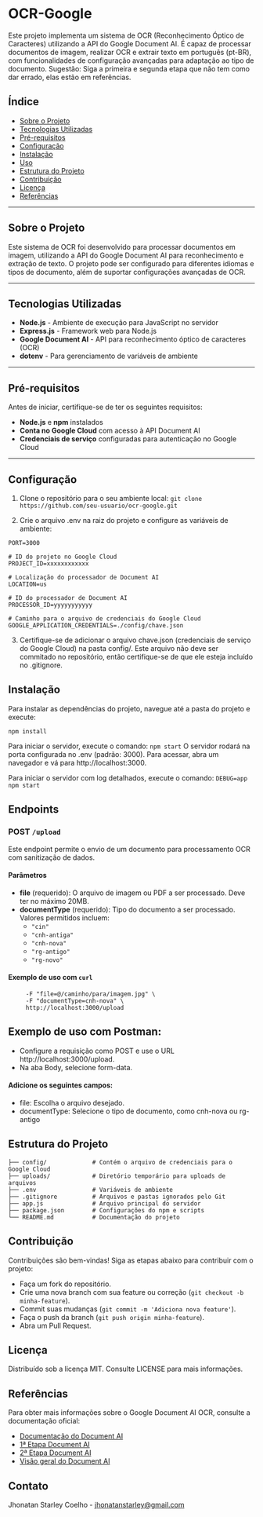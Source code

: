 # OCR-Google

Este projeto implementa um sistema de OCR (Reconhecimento Óptico de Caracteres) utilizando a API do Google Document AI. É capaz de processar documentos de imagem, realizar OCR e extrair texto em português (pt-BR), com funcionalidades de configuração avançadas para adaptação ao tipo de documento. Sugestão: Siga a primeira e segunda etapa que não tem como dar errado, elas estão em referências.

## Índice

- [Sobre o Projeto](#sobre-o-projeto)
- [Tecnologias Utilizadas](#tecnologias-utilizadas)
- [Pré-requisitos](#pré-requisitos)
- [Configuração](#configuração)
- [Instalação](#instalação)
- [Uso](#uso)
- [Estrutura do Projeto](#estrutura-do-projeto)
- [Contribuição](#contribuição)
- [Licença](#licença)
- [Referências](#referências)
---

## Sobre o Projeto

Este sistema de OCR foi desenvolvido para processar documentos em imagem, utilizando a API do Google Document AI para reconhecimento e extração de texto. O projeto pode ser configurado para diferentes idiomas e tipos de documento, além de suportar configurações avançadas de OCR.

---

## Tecnologias Utilizadas

- **Node.js** - Ambiente de execução para JavaScript no servidor
- **Express.js** - Framework web para Node.js
- **Google Document AI** - API para reconhecimento óptico de caracteres (OCR)
- **dotenv** - Para gerenciamento de variáveis de ambiente

---

## Pré-requisitos

Antes de iniciar, certifique-se de ter os seguintes requisitos:

- **Node.js** e **npm** instalados
- **Conta no Google Cloud** com acesso à API Document AI
- **Credenciais de serviço** configuradas para autenticação no Google Cloud

---

## Configuração

1. Clone o repositório para o seu ambiente local:
   ```git clone https://github.com/seu-usuario/ocr-google.git```

2. Crie o arquivo .env na raiz do projeto e configure as variáveis de ambiente:

```# Porta na qual a aplicação será executada
PORT=3000

# ID do projeto no Google Cloud
PROJECT_ID=xxxxxxxxxxxx

# Localização do processador de Document AI
LOCATION=us

# ID do processador de Document AI
PROCESSOR_ID=yyyyyyyyyyy

# Caminho para o arquivo de credenciais do Google Cloud
GOOGLE_APPLICATION_CREDENTIALS=./config/chave.json
```

3. Certifique-se de adicionar o arquivo chave.json (credenciais de serviço do Google Cloud) na pasta config/. Este arquivo não deve ser commitado no repositório, então certifique-se de que ele esteja incluído no .gitignore.

## Instalação
Para instalar as dependências do projeto, navegue até a pasta do projeto e execute:

```npm install```

Para iniciar o servidor, execute o comando:
```npm start```
O servidor rodará na porta configurada no .env (padrão: 3000). Para acessar, abra um navegador e vá para http://localhost:3000.

Para iniciar o servidor com log detalhados, execute o comando:
```DEBUG=app npm start```

## Endpoints

### POST `/upload`

Este endpoint permite o envio de um documento para processamento OCR com sanitização de dados.

#### Parâmetros

- **file** (requerido): O arquivo de imagem ou PDF a ser processado. Deve ter no máximo 20MB.
- **documentType** (requerido): Tipo do documento a ser processado. Valores permitidos incluem:
  - `"cin"`
  - `"cnh-antiga"`
  - `"cnh-nova"`
  - `"rg-antigo"`
  - `"rg-novo"`

#### Exemplo de uso com `curl`

```curl -X POST \
     -F "file=@/caminho/para/imagem.jpg" \
     -F "documentType=cnh-nova" \
     http://localhost:3000/upload
```
## Exemplo de uso com Postman:
 - Configure a requisição como POST e use o URL http://localhost:3000/upload.
 - Na aba Body, selecione form-data.
#### Adicione os seguintes campos:
 - file: Escolha o arquivo desejado.
 - documentType: Selecione o tipo de documento, como cnh-nova ou rg-antigo


## Estrutura do Projeto

```ocr-google/
├── config/             # Contém o arquivo de credenciais para o Google Cloud
├── uploads/            # Diretório temporário para uploads de arquivos
├── .env                # Variáveis de ambiente
├── .gitignore          # Arquivos e pastas ignorados pelo Git
├── app.js              # Arquivo principal do servidor
├── package.json        # Configurações do npm e scripts
└── README.md           # Documentação do projeto
```

## Contribuição
Contribuições são bem-vindas! Siga as etapas abaixo para contribuir com o projeto:

- Faça um fork do repositório.
- Crie uma nova branch com sua feature ou correção (```git checkout -b minha-feature```).
- Commit suas mudanças (```git commit -m 'Adiciona nova feature'```).
- Faça o push da branch (```git push origin minha-feature```).
- Abra um Pull Request.

## Licença
Distribuído sob a licença MIT. Consulte LICENSE para mais informações.

## Referências
Para obter mais informações sobre o Google Document AI OCR, consulte a documentação oficial:


- [Documentação do Document AI](https://cloud.google.com/document-ai/docs/setup)
- [1ª Etapa Document AI](https://cloud.google.com/document-ai/docs/create-processor)
- [2ª Etapa Document AI](https://cloud.google.com/document-ai/docs/process-documents-client-libraries)
- [Visão geral do Document AI](https://cloud.google.com/document-ai?hl=pt-BR)

## Contato
Jhonatan Starley Coelho - jhonatanstarley@gmail.com
